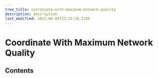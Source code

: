 ```yaml
---
tree_title: coordinate-with-maximum-network-quality
description: description
last_modified: 2022-06-09T21:23:28.2328
---
```


# Coordinate With Maximum Network Quality

## Contents
